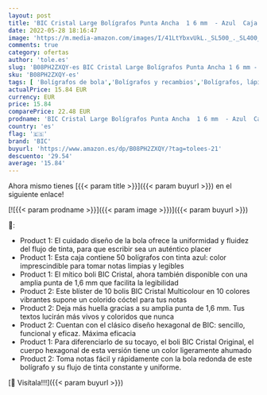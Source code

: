 ```yaml
---
layout: post
title: 'BIC Cristal Large Bolígrafos Punta Ancha  1 6 mm  - Azul  Caja de 50 Unidades + Multicolour Bolígrafos Punta Ancha  1 6 mm  – Surtidos'
date: 2022-05-28 18:16:47
image: 'https://m.media-amazon.com/images/I/41LtYbxvUkL._SL500_._SL400_.jpg'
comments: true
category: ofertas
author: 'tole.es'
slug: 'B08PH2ZXQY-es BIC Cristal Large Bolígrafos Punta Ancha 1 6 mm - Azul...'
sku: 'B08PH2ZXQY-es'
tags: [ 'Bolígrafos de bola','Bolígrafos y recambios','Bolígrafos, lápices y útiles de escritura','Oficina y papelería','bic','bolígrafos','cristal','🇪🇸', ]
actualPrice: 15.84 EUR
currency: EUR
price: 15.84
comparePrice: 22.48 EUR
prodname: 'BIC Cristal Large Bolígrafos Punta Ancha  1 6 mm  - Azul  Caja de 50 Unidades + Multicolour Bolígrafos Punta Ancha  1 6 mm  – Surtidos'
country: 'es'
flag: '🇪🇸'
brand: 'BIC'
buyurl: 'https://www.amazon.es/dp/B08PH2ZXQY/?tag=tolees-21'
descuento: '29.54'
average: '15.84'
---
```


Ahora mismo tienes [{{< param title >}}]({{< param buyurl >}}) en el siguiente enlace!

[![{{< param prodname >}}]({{< param image >}})]({{< param buyurl >}})

🔎:

- Product 1: El cuidado diseño de la bola ofrece la uniformidad y fluidez del flujo de tinta, para que escribir sea un auténtico placer
- Product 1: Esta caja contiene 50 bolígrafos con tinta azul: color imprescindible para tomar notas limpias y legibles
- Product 1: El mítico boli BIC Cristal, ahora también disponible con una amplia punta de 1,6 mm que facilita la legibilidad
- Product 2: Este blíster de 10 bolis BIC Cristal Multicolour en 10 colores vibrantes supone un colorido cóctel para tus notas
- Product 2: Deja más huella gracias a su amplia punta de 1,6 mm. Tus textos lucirán más vivos y coloridos que nunca
- Product 2: Cuentan con el clásico diseño hexagonal de BIC: sencillo, funcional y eficaz. Máxima eficacia
- Product 1: Para diferenciarlo de su tocayo, el boli BIC Cristal Original, el cuerpo hexagonal de esta versión tiene un color ligeramente ahumado
- Product 2: Toma notas fácil y rápidamente con la bola redonda de este bolígrafo y su flujo de tinta constante y uniforme.

[🛒 Visítala!!!]({{< param buyurl >}})
